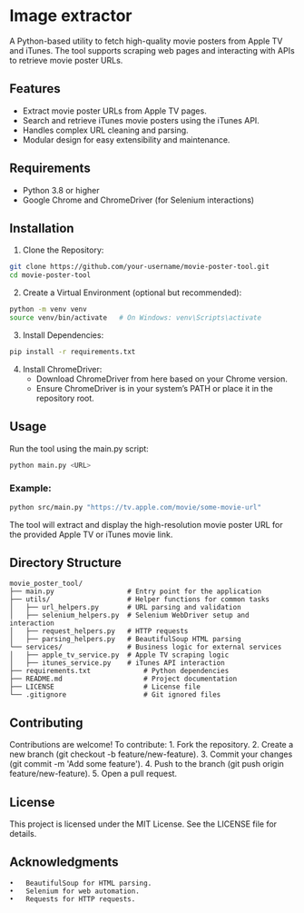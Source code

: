 # Image extractor

A Python-based utility to fetch high-quality movie posters from Apple TV and iTunes. The tool supports scraping web pages and interacting with APIs to retrieve movie poster URLs.

## Features
- Extract movie poster URLs from Apple TV pages.
- Search and retrieve iTunes movie posters using the iTunes API.
- Handles complex URL cleaning and parsing.
- Modular design for easy extensibility and maintenance.

## Requirements
- Python 3.8 or higher
- Google Chrome and ChromeDriver (for Selenium interactions)

## Installation
1. Clone the Repository:
```bash
git clone https://github.com/your-username/movie-poster-tool.git
cd movie-poster-tool
```

2. Create a Virtual Environment (optional but recommended):
```bash
python -m venv venv
source venv/bin/activate   # On Windows: venv\Scripts\activate
```

3. Install Dependencies:
```bash
pip install -r requirements.txt
```
4. Install ChromeDriver:
    - Download ChromeDriver from here based on your Chrome version.
    - Ensure ChromeDriver is in your system’s PATH or place it in the repository root.

## Usage

Run the tool using the main.py script:
```bash
python main.py <URL>
```

### Example:
```bash
python src/main.py "https://tv.apple.com/movie/some-movie-url"
```

The tool will extract and display the high-resolution movie poster URL for the provided Apple TV or iTunes movie link.

## Directory Structure

```plaintext
movie_poster_tool/
├── main.py                  # Entry point for the application
├── utils/                   # Helper functions for common tasks
│   ├── url_helpers.py       # URL parsing and validation
│   ├── selenium_helpers.py  # Selenium WebDriver setup and interaction
│   ├── request_helpers.py   # HTTP requests
│   ├── parsing_helpers.py   # BeautifulSoup HTML parsing
└── services/                # Business logic for external services
│   ├── apple_tv_service.py  # Apple TV scraping logic
│   ├── itunes_service.py    # iTunes API interaction
├── requirements.txt             # Python dependencies
├── README.md                    # Project documentation
├── LICENSE                      # License file
└── .gitignore                   # Git ignored files
```


## Contributing

Contributions are welcome! To contribute:
	1.	Fork the repository.
	2.	Create a new branch (git checkout -b feature/new-feature).
	3.	Commit your changes (git commit -m 'Add some feature').
	4.	Push to the branch (git push origin feature/new-feature).
	5.	Open a pull request.

## License

This project is licensed under the MIT License. See the LICENSE file for details.

## Acknowledgments
	•	BeautifulSoup for HTML parsing.
	•	Selenium for web automation.
	•	Requests for HTTP requests.